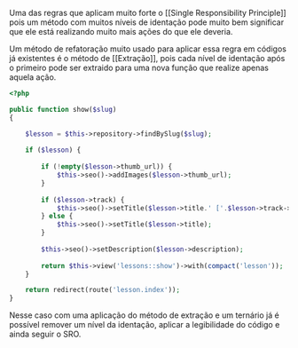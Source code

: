 Uma das regras que aplicam muito forte o [[Single Responsibility Principle]] pois um método com muitos níveis de identação pode muito bem significar que ele está realizando muito mais ações do que ele deveria.

Um método de refatoração muito usado para aplicar essa regra em códigos já existentes é o método de [[Extração]], pois cada nível de identação após o primeiro pode ser extraido para uma nova função que realize apenas aquela ação.


``` php
<?php

public function show($slug)
{

	$lesson = $this->repository->findBySlug($slug);
	
	if ($lesson) {
		
		if (!empty($lesson->thumb_url)) {	
			$this->seo()->addImages($lesson->thumb_url);
		}
		
		if ($lesson->track) {	
			$this->seo()->setTitle($lesson->title.' ['.$lesson->track->title.']');
		} else {
			$this->seo()->setTitle($lesson->title);
		}
		
		$this->seo()->setDescription($lesson->description);
		
		return $this->view('lessons::show')->with(compact('lesson'));
	}

	return redirect(route('lesson.index'));
}
```

Nesse caso com uma aplicação do método de extração e um ternário já é possível remover um nível da identação, aplicar a legibilidade do código e ainda seguir o SRO.